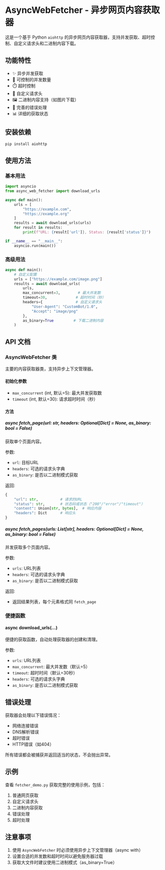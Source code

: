 # AsyncWebFetcher - 异步网页内容获取器

这是一个基于 Python `aiohttp` 的异步网页内容获取器，支持并发获取、超时控制、自定义请求头和二进制内容下载。

## 功能特性

- ✨ 异步并发获取
- 🔄 可控制的并发数量
- ⏱️ 超时控制
- 📝 自定义请求头
- 🖼️ 二进制内容支持（如图片下载）
- 🚦 完善的错误处理
- 📊 详细的获取状态

## 安装依赖

```bash
pip install aiohttp
```

## 使用方法

### 基本用法

```python
import asyncio
from async_web_fetcher import download_urls

async def main():
    urls = [
        "https://example.com",
        "https://example.org"
    ]
    results = await download_urls(urls)
    for result in results:
        print(f"URL: {result['url']}, Status: {result['status']}")

if __name__ == "__main__":
    asyncio.run(main())
```

### 高级用法

```python
async def main():
    # 自定义配置
    urls = ["https://example.com/image.png"]
    results = await download_urls(
        urls,
        max_concurrent=3,        # 最大并发数
        timeout=30,             # 超时时间（秒）
        headers={               # 自定义请求头
            "User-Agent": "CustomBot/1.0",
            "Accept": "image/png"
        },
        as_binary=True         # 下载二进制内容
    )
```

## API 文档

### AsyncWebFetcher 类

主要的内容获取器类，支持异步上下文管理器。

#### 初始化参数

- `max_concurrent` (int, 默认=5): 最大并发获取数
- `timeout` (int, 默认=30): 请求超时时间（秒）

#### 方法

##### async fetch_page(url: str, headers: Optional[Dict] = None, as_binary: bool = False)

获取单个页面内容。

参数:
- `url`: 目标URL
- `headers`: 可选的请求头字典
- `as_binary`: 是否以二进制模式获取

返回:
```python
{
    "url": str,          # 请求的URL
    "status": str,       # 状态码或状态（"200"/"error"/"timeout"）
    "content": Union[str, bytes],  # 响应内容
    "headers": Dict      # 响应头
}
```

##### async fetch_pages(urls: List[str], headers: Optional[Dict] = None, as_binary: bool = False)

并发获取多个页面内容。

参数:
- `urls`: URL列表
- `headers`: 可选的请求头字典
- `as_binary`: 是否以二进制模式获取

返回:
- 返回结果列表，每个元素格式同 `fetch_page`

### 便捷函数

#### async download_urls(...)

便捷的获取函数，自动处理获取器的创建和清理。

参数:
- `urls`: URL列表
- `max_concurrent`: 最大并发数（默认=5）
- `timeout`: 超时时间（默认=30秒）
- `headers`: 可选的请求头字典
- `as_binary`: 是否以二进制模式获取

## 错误处理

获取器会处理以下错误情况：
- 网络连接错误
- DNS解析错误
- 超时错误
- HTTP错误（如404）

所有错误都会被捕获并返回适当的状态，不会抛出异常。

## 示例

查看 `fetcher_demo.py` 获取完整的使用示例，包括：
1. 普通网页获取
2. 自定义请求头
3. 二进制内容获取
4. 错误处理
5. 超时处理

## 注意事项

1. 使用 `AsyncWebFetcher` 时必须使用异步上下文管理器（async with）
2. 设置合适的并发数和超时时间以避免服务器过载
3. 获取大文件时建议使用二进制模式（as_binary=True） 